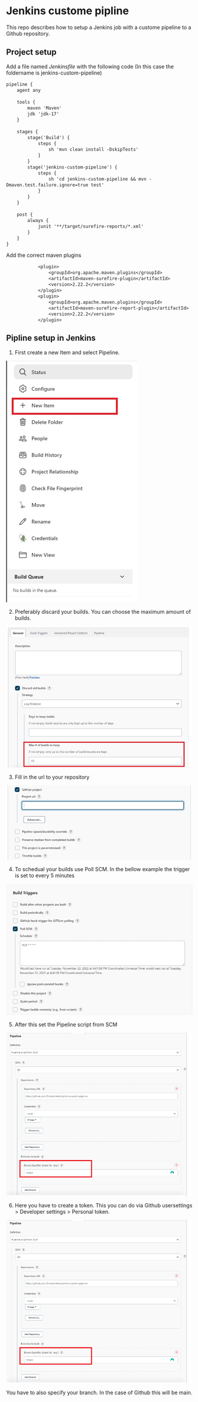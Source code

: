 # Jenkins custome pipline

This repo describes how to setup a Jenkins job with a custome pipeline to a Github repository.

## Project setup

Add a file named *Jenkinsfile* with the following code (In this case the foldername is jenkins-custom-pipeline)
```
pipeline {
    agent any

    tools {
        maven 'Maven'
        jdk 'jdk-17'
    }

    stages {
        stage('Build') {
            steps {
                sh 'mvn clean install -DskipTests'
            }
        }
        stage('jenkins-custom-pipeline') {
            steps {
                sh 'cd jenkins-custom-pipeline && mvn -Dmaven.test.failure.ignore=true test'
            }
        }
    }

    post {
        always {
            junit '**/target/surefire-reports/*.xml'
        }
    }
}
```

Add the correct maven plugins

```
			<plugin>
				<groupId>org.apache.maven.plugins</groupId>
				<artifactId>maven-surefire-plugin</artifactId>
				<version>2.22.2</version>
			</plugin>
			<plugin>
				<groupId>org.apache.maven.plugins</groupId>
				<artifactId>maven-surefire-report-plugin</artifactId>
				<version>2.22.2</version>
			</plugin>
```

## Pipline setup in Jenkins

1. First create a new Item and select Pipeline.

![alt text](https://github.com/DriesVanHool/jenkins-custom-pipeline/blob/main/images/newItem.jpg)

2. Preferably discard your builds. You can choose the maximum amount of builds.

![alt text](https://github.com/DriesVanHool/jenkins-custom-pipeline/blob/main/images/discardBuilds.jpg)

3. Fill in the url to your repository

![alt text](https://github.com/DriesVanHool/jenkins-custom-pipeline/blob/main/images/githubURL.png)

4. To schedual your builds use Poll SCM. In the bellow example the trigger is set to every 5 minutes

![alt text](https://github.com/DriesVanHool/jenkins-custom-pipeline/blob/main/images/pollSCM.jpg)

5. After this set the Pipeline script from SCM

![alt text](https://github.com/DriesVanHool/jenkins-custom-pipeline/blob/main/images/pipelineDefenition.png)

6. Here you have to create a token. This you can do via Github usersettings > Developer settings > Personal token.

![alt text](https://github.com/DriesVanHool/jenkins-custom-pipeline/blob/main/images/pipelineDefenition.png)

You have to also specify your branch. In the case of Github this will be main.